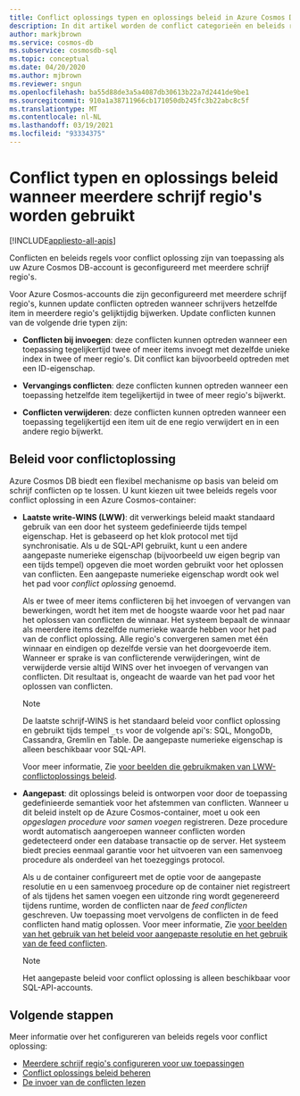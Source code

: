 ```yaml
---
title: Conflict oplossings typen en oplossings beleid in Azure Cosmos DB
description: In dit artikel worden de conflict categorieën en beleids regels voor conflict oplossing in Azure Cosmos DB beschreven.
author: markjbrown
ms.service: cosmos-db
ms.subservice: cosmosdb-sql
ms.topic: conceptual
ms.date: 04/20/2020
ms.author: mjbrown
ms.reviewer: sngun
ms.openlocfilehash: ba55d88de3a5a4087db30613b22a7d2441de9be1
ms.sourcegitcommit: 910a1a38711966cb171050db245fc3b22abc8c5f
ms.translationtype: MT
ms.contentlocale: nl-NL
ms.lasthandoff: 03/19/2021
ms.locfileid: "93334375"
---
```

# <a name="conflict-types-and-resolution-policies-when-using-multiple-write-regions"></a>Conflict typen en oplossings beleid wanneer meerdere schrijf regio's worden gebruikt
[!INCLUDE[appliesto-all-apis](includes/appliesto-all-apis.md)]

Conflicten en beleids regels voor conflict oplossing zijn van toepassing als uw Azure Cosmos DB-account is geconfigureerd met meerdere schrijf regio's.

Voor Azure Cosmos-accounts die zijn geconfigureerd met meerdere schrijf regio's, kunnen update conflicten optreden wanneer schrijvers hetzelfde item in meerdere regio's gelijktijdig bijwerken. Update conflicten kunnen van de volgende drie typen zijn:

* **Conflicten bij invoegen**: deze conflicten kunnen optreden wanneer een toepassing tegelijkertijd twee of meer items invoegt met dezelfde unieke index in twee of meer regio's. Dit conflict kan bijvoorbeeld optreden met een ID-eigenschap.

* **Vervangings conflicten**: deze conflicten kunnen optreden wanneer een toepassing hetzelfde item tegelijkertijd in twee of meer regio's bijwerkt.

* **Conflicten verwijderen**: deze conflicten kunnen optreden wanneer een toepassing tegelijkertijd een item uit de ene regio verwijdert en in een andere regio bijwerkt.

## <a name="conflict-resolution-policies"></a>Beleid voor conflictoplossing

Azure Cosmos DB biedt een flexibel mechanisme op basis van beleid om schrijf conflicten op te lossen. U kunt kiezen uit twee beleids regels voor conflict oplossing in een Azure Cosmos-container:

* **Laatste write-WINS (LWW)**: dit verwerkings beleid maakt standaard gebruik van een door het systeem gedefinieerde tijds tempel eigenschap. Het is gebaseerd op het klok protocol met tijd synchronisatie. Als u de SQL-API gebruikt, kunt u een andere aangepaste numerieke eigenschap (bijvoorbeeld uw eigen begrip van een tijds tempel) opgeven die moet worden gebruikt voor het oplossen van conflicten. Een aangepaste numerieke eigenschap wordt ook wel het pad voor *conflict oplossing* genoemd. 

  Als er twee of meer items conflicteren bij het invoegen of vervangen van bewerkingen, wordt het item met de hoogste waarde voor het pad naar het oplossen van conflicten de winnaar. Het systeem bepaalt de winnaar als meerdere items dezelfde numerieke waarde hebben voor het pad van de conflict oplossing. Alle regio's convergeren samen met één winnaar en eindigen op dezelfde versie van het doorgevoerde item. Wanneer er sprake is van conflicterende verwijderingen, wint de verwijderde versie altijd WINS over het invoegen of vervangen van conflicten. Dit resultaat is, ongeacht de waarde van het pad voor het oplossen van conflicten.

  > [!NOTE]
  > De laatste schrijf-WINS is het standaard beleid voor conflict oplossing en gebruikt tijds tempel `_ts` voor de volgende api's: SQL, MongoDb, Cassandra, Gremlin en Table. De aangepaste numerieke eigenschap is alleen beschikbaar voor SQL-API.

  Voor meer informatie, Zie [voor beelden die gebruikmaken van LWW-conflictoplossings beleid](how-to-manage-conflicts.md).

* **Aangepast**: dit oplossings beleid is ontworpen voor door de toepassing gedefinieerde semantiek voor het afstemmen van conflicten. Wanneer u dit beleid instelt op de Azure Cosmos-container, moet u ook een *opgeslagen procedure voor samen voegen* registreren. Deze procedure wordt automatisch aangeroepen wanneer conflicten worden gedetecteerd onder een database transactie op de server. Het systeem biedt precies eenmaal garantie voor het uitvoeren van een samenvoeg procedure als onderdeel van het toezeggings protocol.  

  Als u de container configureert met de optie voor de aangepaste resolutie en u een samenvoeg procedure op de container niet registreert of als tijdens het samen voegen een uitzonde ring wordt gegenereerd tijdens runtime, worden de conflicten naar de *feed conflicten* geschreven. Uw toepassing moet vervolgens de conflicten in de feed conflicten hand matig oplossen. Voor meer informatie, Zie [voor beelden van het gebruik van het beleid voor aangepaste resolutie en het gebruik van de feed conflicten](how-to-manage-conflicts.md).

  > [!NOTE]
  > Het aangepaste beleid voor conflict oplossing is alleen beschikbaar voor SQL-API-accounts.

## <a name="next-steps"></a>Volgende stappen

Meer informatie over het configureren van beleids regels voor conflict oplossing:

* [Meerdere schrijf regio's configureren voor uw toepassingen](how-to-multi-master.md)
* [Conflict oplossings beleid beheren](how-to-manage-conflicts.md)
* [De invoer van de conflicten lezen](how-to-manage-conflicts.md#read-from-conflict-feed)
